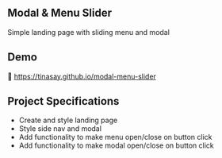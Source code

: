 ## Modal & Menu Slider

Simple landing page with sliding menu and modal

## Demo

🔗 https://tinasay.github.io/modal-menu-slider

## Project Specifications

- Create and style landing page
- Style side nav and modal
- Add functionality to make menu open/close on button click
- Add functionality to make modal open/close on button click
